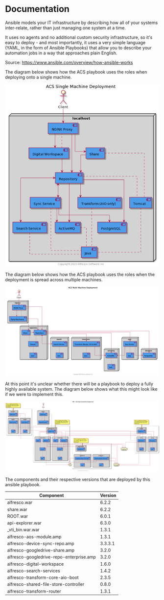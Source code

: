 # Documentation

Ansible models your IT infrastructure by describing how all of your systems inter-relate, rather than just managing one system at a time.

It uses no agents and no additional custom security infrastructure, so it's easy to deploy - and most importantly, it uses a very simple language (YAML, in the form of Ansible Playbooks) that allow you to describe your automation jobs in a way that approaches plain English.

Source: https://www.ansible.com/overview/how-ansible-works

The diagram below shows how the ACS playbook uses the roles when deploying onto a single machine.

![Single Machine Deployment](./resources/acs-single-machine.png)

The diagram below shows how the ACS playbook uses the roles when the deployment is spread across multiple machines.

![Multi Machine Deployment](./resources/acs-multi-machine.png)

At this point it's unclear whether there will be a playbook to deploy a fully highly available system. The diagram below shows what this might look like if we were to implement this.

![High Availability Deployment](./resources/acs-ha.png)



The components and their respective versions that are deployed by this ansible playbook.

| Component | Version |
|-----------|---------|
| alfresco.war | 6.2.2 |
| share.war | 6.2.2 |
| ROOT.war  | 6.0.1 |
| api-explorer.war | 6.3.0 |
| _vti_bin.war.war | 1.3.1 |
| alfresco-aos-module.amp | 1.3.1 |
| alfresco-device-sync-repo.amp | 3.3.3.1 |
| alfresco-googledrive-share.amp | 3.2.0 |
| alfresco-googledrive-repo-enterprise.amp | 3.2.0 |
| alfresco-digital-workspace | 1.6.0 |
| alfresco-search-services | 1.4.2 |
| alfresco-transform-core-aio-boot | 2.3.5 |
| alfresco-shared-file-store-controller | 0.8.0 |
| alfresco-transform-router | 1.3.1 |

